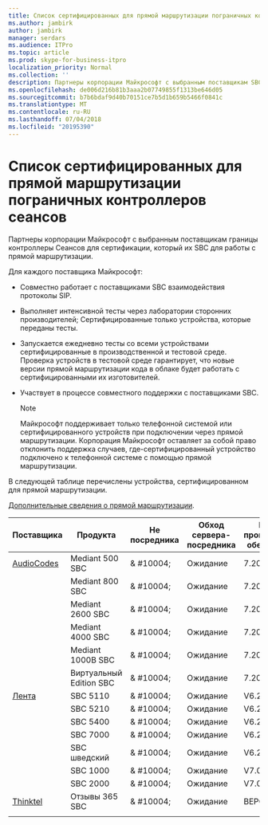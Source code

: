 ```yaml
---
title: Список сертифицированных для прямой маршрутизации пограничных контроллеров сеансов
ms.author: jambirk
author: jambirk
manager: serdars
ms.audience: ITPro
ms.topic: article
ms.prod: skype-for-business-itpro
localization_priority: Normal
ms.collection: ''
description: Партнеры корпорации Майкрософт с выбранным поставщикам SBC для подтверждения своей SBC для работы с прямой маршрутизации.
ms.openlocfilehash: de006d216b81b3aaa2b07749855f1313be646d05
ms.sourcegitcommit: b7b6bdaf9d40b70151ce7b5d1b659b5466f0841c
ms.translationtype: MT
ms.contentlocale: ru-RU
ms.lasthandoff: 07/04/2018
ms.locfileid: "20195390"
---
```

# <a name="list-of-session-border-controllers-certified-for-direct-routing"></a>Список сертифицированных для прямой маршрутизации пограничных контроллеров сеансов

Партнеры корпорации Майкрософт с выбранным поставщикам границы контроллеры Сеансов для сертификации, который их SBC для работы с прямой маршрутизации. 

Для каждого поставщика Майкрософт: 

- Совместно работает с поставщиками SBC взаимодействия протоколы SIP.
- Выполняет интенсивной тесты через лаборатории сторонних производителей; Сертифицированные только устройства, которые переданы тесты. 
- Запускается ежедневно тесты со всеми устройствами сертифицированные в производственной и тестовой среде. Проверка устройств в тестовой среде гарантирует, что новые версии прямой маршрутизации кода в облаке будет работать с сертифицированными их изготовителей. 
- Участвует в процессе совместного поддержки с поставщиками SBC.
 

  > [!NOTE]
  > Майкрософт поддерживает только телефонной системой или сертифицированного устройств при подключении через прямой маршрутизации. Корпорация Майкрософт оставляет за собой право отклонить поддержка случаев, где-сертифицированный устройство подключено к телефонной системе с помощью прямой маршрутизации. 

В следующей таблице перечислены устройства, сертифицированном для прямой маршрутизации. 

[Дополнительные сведения о прямой маршрутизации](https://aka.ms/dr). 


|Поставщика  |Продукта  |Не посредника  |Обход сервера-посредника  |Версия программного обеспечения|
|---------|---------|---------|---------|---------|
|[AudioCodes](https://www.audiocodes.com/solutions-products/products/products-for-microsoft-365/sbcs-media-gateways)    |   Mediant 500 SBC       |    & #10004;     |    Ожидание      |     7.20A.200.055     |
|  |   Mediant 800 SBC       |    & #10004;      |     Ожидание    |      7.20A.200.055    |
|     |      Mediant 2600 SBC    |     & #10004;     |    Ожидание     |    7.20A.200.055      |
|     |   Mediant 4000 SBC       |     & #10004;     |    Ожидание     |    7.20A.200.055      |
|     |    Mediant 1000B SBC   |    & #10004;      |  Ожидание       |    7.20A.200.055   |
|     |   Виртуальный Edition SBC    |   & #10004;   |Ожидание         |     7.20A.200.055     |
|[Лента](https://ribboncommunications.com/solutions/enterprise-solutions/microsoft-skype-business)     | SBC 5110    |    & #10004;      |   Ожидание      |     V6.2     |
|     |SBC 5210     |     & #10004;     |    Ожидание     |    V6.2      |
|     | SBC 5400     |    & #10004;  |    Ожидание     |   V6.2    |
|     |SBC 7000     |     & #10004;  |    Ожидание     |    V6.2      |
|     | SBC шведский  |   & #10004;    |    Ожидание     |    V6.2      |
|     |SBC 1000   |     & #10004;   |     Ожидание    |    V7.0.2   |& #10004; 
|     | SBC 2000    |     & #10004;   |    Ожидание     |    V7.0.2      |
|[Thinktel](http://www.thinktel.ca/services/think-365/think-365-overview/)     |    Отзывы 365 SBC      |  & #10004;       |    Ожидание     |   ВЕРСИЯ 1.4       |
|     |         |         |         |         |
